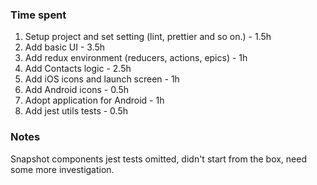 ### Time spent

1. Setup project and set setting (lint, prettier and so on.) - 1.5h
2. Add basic UI - 3.5h
3. Add redux environment (reducers, actions, epics) - 1h
4. Add Contacts logic - 2.5h
4. Add iOS icons and launch screen - 1h
5. Add Android icons - 0.5h
6. Adopt application for Android - 1h
7. Add jest utils tests - 0.5h

### Notes
Snapshot components jest tests omitted, didn't start from the box, need some more investigation.
